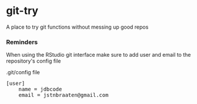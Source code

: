 # git-try
A place to try git functions without messing up good repos


### Reminders
When using the RStudio git interface make sure to add user and email to the repository's config file

.git/config file

<pre>[user]
	name = jdbcode
	email = jstnbraaten@gmail.com</pre>
